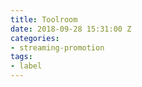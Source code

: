 ```yaml
---
title: Toolroom
date: 2018-09-28 15:31:00 Z
categories:
- streaming-promotion
tags:
- label
---
```


